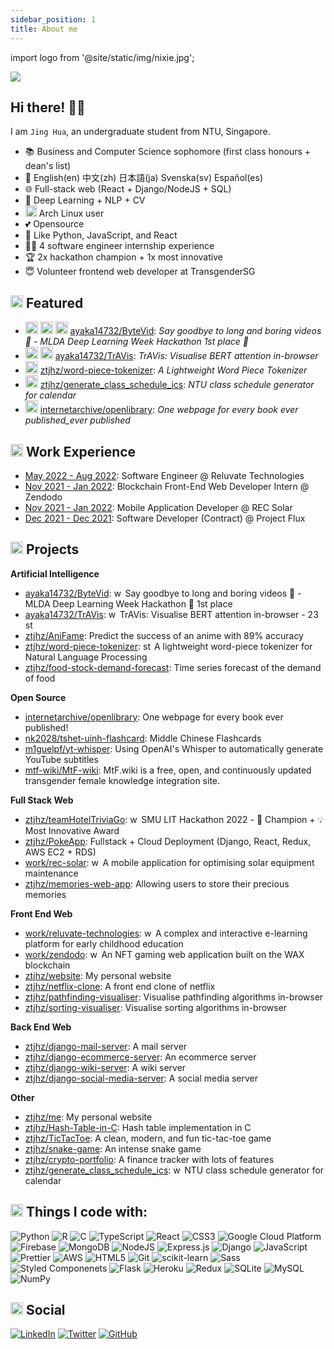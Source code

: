 ```yaml
---
sidebar_position: 1
title: About me
---
```


import logo from '@site/static/img/nixie.jpg';

<p>
  <img src={logo} style={{ width: 100, borderRadius: '10px' }} />
</p>

## Hi there! 👋🏻

I am `Jing Hua`, an undergraduate student from NTU, Singapore.

- 📚 Business and Computer Science sophomore (first class honours + dean's list)
- 💬 English(en) 中文(zh) 日本語(ja) Svenska(sv) Español(es)
- 🌐 Full-stack web (React + Django/NodeJS + SQL)
- 🧠 Deep Learning + NLP + CV
- <img height="18" width="18" src="https://user-images.githubusercontent.com/59118459/192527457-e6c52b04-68c2-4845-9943-f7856b8d3004.svg" /> Arch Linux user
- 💕 Opensource
- 💜 Like Python, JavaScript, and React
- 👩‍💻 4 software engineer internship experience
- 🏆 2x hackathon champion + 1x most innovative
- 😇 Volunteer frontend web developer at TransgenderSG

## <img src="https://user-images.githubusercontent.com/59118459/169727506-bdad0074-da23-4b4e-9f5e-9b11ab9521db.gif" alt="star3" width="20px"/> Featured

- [<img src="https://github.com/ztjhz.png" height="20" width="20" />](https://github.com/ztjhz) [<img src="https://github.com/ayaka14732.png" height="20" width="20" />](https://github.com/ayaka14732) [<img src="https://github.com/xjqx.png" height="20" width="20" />](https://github.com/xjqx) [ayaka14732/ByteVid](https://github.com/ayaka14732/ByteVid): _Say goodbye to long and boring videos 👋 - MLDA Deep Learning Week Hackathon 1st place 🥇_
- [<img src="https://github.com/ztjhz.png" height="20" width="20" />](https://github.com/ztjhz) [<img src="https://github.com/ayaka14732.png" height="20" width="20" />](https://github.com/ayaka14732) [ayaka14732/TrAVis](https://github.com/ayaka14732/TrAVis): _TrAVis: Visualise BERT attention in-browser_
- [<img src="https://github.com/ztjhz.png" height="20" width="20" />](https://github.com/ztjhz) [ztjhz/word-piece-tokenizer](https://github.com/ztjhz/word-piece-tokenizer): _A Lightweight Word Piece Tokenizer_
- [<img src="https://github.com/ztjhz.png" height="20" width="20" />](https://github.com/ztjhz) [ztjhz/generate_class_schedule_ics](https://github.com/ztjhz/generate_class_schedule_ics): _NTU class schedule generator for calendar_
- [<img src="https://avatars.githubusercontent.com/u/130493?s=200&v=4" height="20" width="20" />](https://github.com/internetarchive) [internetarchive/openlibrary](https://github.com/internetarchive/openlibrary): _One webpage for every book ever published_ever published_

## <img src="https://user-images.githubusercontent.com/59118459/194597694-d5340bd9-b5aa-464b-ae0c-446632a59f16.gif" alt="work" width="20px" height="20px"/> Work Experience

- [May 2022 - Aug 2022](/docs/work/reluvate): Software Engineer @ Reluvate Technologies
- [Nov 2021 - Jan 2022](/docs/work/zendodo): Blockchain Front-End Web Developer Intern @ Zendodo
- [Nov 2021 - Jan 2022](/docs/work/rec-solar): Mobile Application Developer @ REC Solar
- [Dec 2021 - Dec 2021](/docs/work/project-flux): Software Developer (Contract) @ Project Flux

## <img src="https://user-images.githubusercontent.com/59118459/169634580-cf0d3886-3703-4ab7-8b28-f4aa869541a2.gif" alt="BunnyStudyRead" width="20px" height="20px"/> Projects

**Artificial Intelligence**

- [ayaka14732/ByteVid](https://github.com/ayaka14732/ByteVid): <img src="https://user-images.githubusercontent.com/59118459/194571865-99c38b11-ed67-4052-b4f2-6c25ed429ea1.gif" alt="work" width="14px" height="14px"/> Say goodbye to long and boring videos 👋 - MLDA Deep Learning Week Hackathon 🥇 1st place
- [ayaka14732/TrAVis](https://github.com/ayaka14732/TrAVis): <img src="https://user-images.githubusercontent.com/59118459/194571865-99c38b11-ed67-4052-b4f2-6c25ed429ea1.gif" alt="work" width="14px" height="14px"/> TrAVis: Visualise BERT attention in-browser - 23 <img src="https://user-images.githubusercontent.com/59118459/169727506-bdad0074-da23-4b4e-9f5e-9b11ab9521db.gif" alt="star3" width="14px"/>
- [ztjhz/AniFame](https://github.com/ztjhz/SC1015-Project): Predict the success of an anime with 89% accuracy
- [ztjhz/word-piece-tokenizer](https://github.com/ztjhz/word-piece-tokenizer): <img src="https://user-images.githubusercontent.com/59118459/194571865-99c38b11-ed67-4052-b4f2-6c25ed429ea1.gif" alt="star3" width="14px"/> A lightweight word-piece tokenizer for Natural Language Processing
- [ztjhz/food-stock-demand-forecast](https://github.com/ztjhz/food-stock-demand-forecast): Time series forecast of the demand of food

**Open Source**

- [internetarchive/openlibrary](https://github.com/internetarchive/openlibrary): One webpage for every book ever published!
- [nk2028/tshet-uinh-flashcard](https://github.com/nk2028/tshet-uinh-flashcard): Middle Chinese Flashcards
- [m1guelpf/yt-whisper](https://github.com/m1guelpf/yt-whisper): Using OpenAI's Whisper to automatically generate YouTube subtitles
- [mtf-wiki/MtF-wiki](https://github.com/mtf-wiki/MtF-wiki): MtF.wiki is a free, open, and continuously updated transgender female knowledge integration site.

**Full Stack Web**

- [ztjhz/teamHotelTriviaGo](https://github.com/ztjhz/teamHotelTriviaGo): <img src="https://user-images.githubusercontent.com/59118459/194571865-99c38b11-ed67-4052-b4f2-6c25ed429ea1.gif" alt="work" width="14px" height="14px"/> SMU LIT Hackathon 2022 - 🥇 Champion + 💡 Most Innovative Award
- [ztjhz/PokeApp](https://github.com/ztjhz/PokeApp): Fullstack + Cloud Deployment (Django, React, Redux, AWS EC2 + RDS)
- [work/rec-solar](/docs/work/rec-solar): <img src="https://user-images.githubusercontent.com/59118459/194571865-99c38b11-ed67-4052-b4f2-6c25ed429ea1.gif" alt="work" width="14px" height="14px"/> A mobile application for optimising solar equipment maintenance
- [ztjhz/memories-web-app](https://github.com/ztjhz/memories-web-app): Allowing users to store their precious memories

**Front End Web**

- [work/reluvate-technologies](https://tjh.sg/reluvate): <img src="https://user-images.githubusercontent.com/59118459/194571865-99c38b11-ed67-4052-b4f2-6c25ed429ea1.gif" alt="work" width="14px" height="14px"/> A complex and interactive e-learning platform for early childhood education
- [work/zendodo](https://tjh.sg/zendodo): <img src="https://user-images.githubusercontent.com/59118459/194571865-99c38b11-ed67-4052-b4f2-6c25ed429ea1.gif" alt="work" width="14px" height="14px"/> An NFT gaming web application built on the WAX blockchain
- [ztjhz/website](https://tohjinghua.com): My personal website
- [ztjhz/netflix-clone](https://github.com/ztjhz/netflix-clone): A front end clone of netflix
- [ztjhz/pathfinding-visualiser](https://github.com/ztjhz/pathfinding-visualiser): Visualise pathfinding algorithms in-browser
- [ztjhz/sorting-visualiser](https://github.com/ztjhz/sorting-visualiser): Visualise sorting algorithms in-browser

**Back End Web**

- [ztjhz/django-mail-server](https://github.com/ztjhz/django-mail-server): A mail server
- [ztjhz/django-ecommerce-server](https://github.com/ztjhz/django-ecommerce-server): An ecommerce server
- [ztjhz/django-wiki-server](https://github.com/ztjhz/django-wiki-server): A wiki server
- [ztjhz/django-social-media-server](https://github.com/ztjhz/django-social-media-server): A social media server

**Other**

- [ztjhz/me](https://github.com/ztjhz/me): My personal website
- [ztjhz/Hash-Table-in-C](https://github.com/ztjhz/Hash-Table-in-C): Hash table implementation in C
- [ztjhz/TicTacToe](https://github.com/ztjhz/TicTacToe): A clean, modern, and fun tic-tac-toe game
- [ztjhz/snake-game](https://github.com/ztjhz/snake-game): An intense snake game
- [ztjhz/crypto-portfolio](https://github.com/ztjhz/crypto-portfolio): A finance tracker with lots of features
- [ztjhz/generate_class_schedule_ics](https://github.com/ztjhz/generate_class_schedule_ics): <img src="https://user-images.githubusercontent.com/59118459/194571865-99c38b11-ed67-4052-b4f2-6c25ed429ea1.gif" alt="work" width="14px" height="14px"/> NTU class schedule generator for calendar

## <img src="https://user-images.githubusercontent.com/59118459/194571601-3db32470-58c8-49e0-b201-5aedff2dcbbf.gif" alt="stars" width="20px" height="20px"/> Things I code with:

![Python](http://img.shields.io/badge/Python-3776AB?style=flat-square&logo=python&logoColor=ffffff)
![R](http://img.shields.io/badge/-R-3776AB?style=flat-square&logo=r&logoColor=ffffff)
![C](http://img.shields.io/badge/-C-3776AB?style=flat-square&logo=c&logoColor=ffffff)
![TypeScript](https://img.shields.io/badge/TypeScript-%23007ACC.svg?style=flat-square&logo=typescript&logoColor=white)
![React](https://img.shields.io/badge/React-%23007ACC?style=flat-square&logo=react&logoColor=white)
![CSS3](https://img.shields.io/badge/-CSS3-%231572B6?style=flat-square&logo=css3)
![Google Cloud Platform](https://img.shields.io/badge/-Google_Cloud_Platform-1a73e8?style=flat-square&logo=google-cloud&logoColor=white)
![Firebase](https://img.shields.io/badge/firebase-%234285F4.svg?style=flat-square&logo=firebase)
![MongoDB](https://img.shields.io/badge/MongoDB-%234ea94b.svg?style=flat-square&logo=mongodb&logoColor=white)
![NodeJS](https://img.shields.io/badge/Nodejs-43853d?style=flat-square&logo=node.js&logoColor=white)
![Express.js](https://img.shields.io/badge/Expressjs-43853d.svg?style=flat-square&logo=express&logoColor=white)
![Django](https://img.shields.io/badge/-Django-047728?style=flat-square&logo=django)
![JavaScript](https://img.shields.io/badge/-JavaScript-yellow?style=flat-square&logo=javascript&logoColor=white)
![Prettier](https://img.shields.io/badge/-Prettier-E7A93E?style=flat-square&logo=prettier&logoColor=white)
![AWS](https://img.shields.io/badge/AWS-%23FF9900.svg?style=flat-square&logo=amazon-aws&logoColor=white)
![HTML5](https://img.shields.io/badge/-HTML5-E34F26?style=flat-square&logo=html5&logoColor=ffffff)
![Git](https://img.shields.io/badge/-Git-F05032?style=flat-square&logo=git&logoColor=white)
![scikit-learn](https://img.shields.io/badge/scikit--learn-F06032.svg?style=flat-square&logo=scikit-learn&logoColor=white)
![Sass](https://img.shields.io/badge/Sass-CC6699?style=flat-square&logo=sass&logoColor=white)
![Styled Componenets](https://img.shields.io/badge/-Styled_Components-db7092?style=flat-square&logo=styled-components&logoColor=white)
![Flask](https://img.shields.io/badge/Flask-311C87.svg?style=flat-square&logo=flask&logoColor=white)
![Heroku](https://img.shields.io/badge/-Heroku-430098?style=flat-square&logo=heroku&logoColor=white)
![Redux](https://img.shields.io/badge/Redux-764ABC?style=flat-square&logo=redux&logoColor=white)
![SQLite](https://img.shields.io/badge/Sqlite-%2307405e.svg?style=flat-square&logo=sqlite&logoColor=white)
![MySQL](https://img.shields.io/badge/MySQL-%2307405e.svg?style=flat-square&logo=mysql&logoColor=white)
![NumPy](https://img.shields.io/badge/numpy-%23013243.svg?style=flat-square&logo=numpy&logoColor=white)

## <img src="https://user-images.githubusercontent.com/59118459/193049628-b56bba85-b2da-4d04-8bd1-7f79ea015feb.gif" alt="mewheart" width="20px" height="20px" /> Social

[![LinkedIn](https://img.shields.io/badge/-Jing_Hua-0077B5?style=flat-square&logo=Linkedin&logoColor=white&link=https://www.linkedin.com/in/tohjinghua/)](https://www.linkedin.com/in/tohjinghua/)
[![Twitter](https://img.shields.io/badge/-@nikushii__-1DA1F2?style=flat-square&logo=twitter&logoColor=white)](https://twitter.com/nikushii_)
[![GitHub](https://img.shields.io/github/followers/ztjhz?style=social&label=Follow)](https://github.com/ztjhz)
